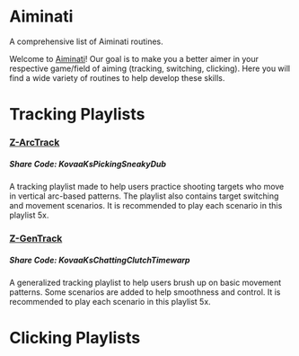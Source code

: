 # Aiminati
A comprehensive list of Aiminati routines.

Welcome to [Aiminati](https://twitter.com/aiminati)! Our goal is to make you a better aimer in your respective game/field of aiming (tracking, switching, clicking). Here you will find a wide variety of routines to help develop these skills.
# Tracking Playlists
### [Z-ArcTrack](https://github.com/Zwahe/z-playlists/blob/main/Z-ArcTrack.json)
##### Share Code: KovaaKsPickingSneakyDub
A tracking playlist made to help users practice shooting targets who move in vertical arc-based patterns. The playlist also contains target switching and movement scenarios. It is recommended to play each scenario in this playlist 5x.
### [Z-GenTrack](https://github.com/Zwahe/z-playlists/blob/main/Z-GenTrack.json)
##### Share Code: KovaaKsChattingClutchTimewarp
A generalized tracking playlist to help users brush up on basic movement patterns. Some scenarios are added to help smoothness and control. It is recommended to play each scenario in this playlist 5x.

# Clicking Playlists
